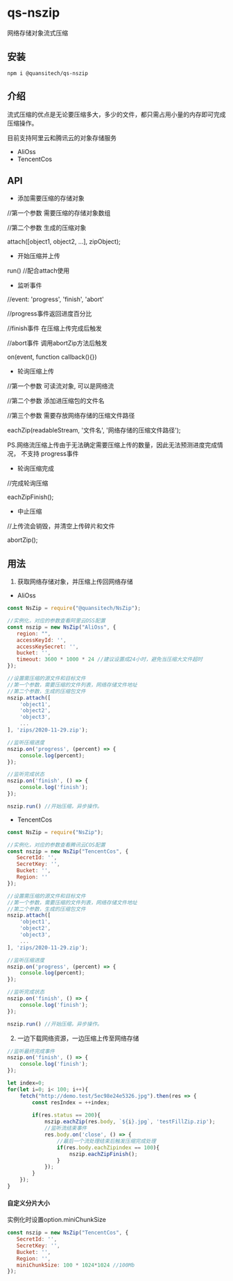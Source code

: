 # qs-nszip
网络存储对象流式压缩

## 安装
```node
npm i @quansitech/qs-nszip
```

## 介绍
流式压缩的优点是无论要压缩多大，多少的文件，都只需占用小量的内存即可完成压缩操作。

目前支持阿里云和腾讯云的对象存储服务
+ AliOss
+ TencentCos

## API
+ 添加需要压缩的存储对象

//第一个参数 需要压缩的存储对象数组

//第二个参数 生成的压缩对象

attach([object1, object2, ...], zipObject);


+ 开始压缩并上传

run() //配合attach使用

+ 监听事件

//event: 'progress', 'finish', 'abort'

//progress事件返回进度百分比

//finish事件 在压缩上传完成后触发

//abort事件 调用abortZip方法后触发

on(event, function callback(){})

+ 轮询压缩上传

//第一个参数 可读流对象, 可以是网络流

//第二个参数 添加进压缩包的文件名

//第三个参数 需要存放网络存储的压缩文件路径

eachZip(readableStream, '文件名', '网络存储的压缩文件路径');

 PS.网络流压缩上传由于无法确定需要压缩上传的数量，因此无法预测进度完成情况， 不支持 progress事件

+ 轮询压缩完成

//完成轮询压缩

eachZipFinish();

+ 中止压缩

//上传流会销毁，并清空上传碎片和文件

abortZip();


## 用法

1. 获取网络存储对象，并压缩上传回网络存储
+ AliOss
```javascript
const NsZip = require("@quansitech/NsZip");

//实例化，对应的参数查看阿里云OSS配置
const nszip = new NsZip("AliOss", {
   region: "",
   accessKeyId: '',
   accessKeySecret: '',
   bucket: '',
   timeout: 3600 * 1000 * 24 //建议设置成24小时，避免当压缩大文件超时
});

//设置需压缩的源文件和目标文件
//第一个参数，需要压缩的文件列表，网络存储文件地址
//第二个参数，生成的压缩包文件
nszip.attach([
    'object1',
    'object2',
    'object3',
    ...
], 'zips/2020-11-29.zip');

//监听压缩进度
nszip.on('progress', (percent) => {
    console.log(percent);
});

//监听完成状态
nszip.on('finish', () => {
    console.log('finish');
});

nszip.run() //开始压缩，异步操作。
```

+ TencentCos
```javascript
const NsZip = require("NsZip");

//实例化，对应的参数查看腾讯云COS配置
const nszip = new NsZip("TencentCos", {
   SecretId: '',
   SecretKey: '',
   Bucket: '',
   Region: ''
});

//设置需压缩的源文件和目标文件
//第一个参数，需要压缩的文件列表，网络存储文件地址
//第二个参数，生成的压缩包文件
nszip.attach([
    'object1',
    'object2',
    'object3',
    ...
], 'zips/2020-11-29.zip');

//监听压缩进度
nszip.on('progress', (percent) => {
    console.log(percent);
});

//监听完成状态
nszip.on('finish', () => {
    console.log('finish');
});

nszip.run() //开始压缩，异步操作。
```

2. 一边下载网络资源，一边压缩上传至网络存储
```javascript
//监听最终完成事件
nszip.on('finish', () => {
    console.log('finish');
});

let index=0;
for(let i=0; i< 100; i++){
    fetch("http://demo.test/5ec98e24e5326.jpg").then(res => {
        const resIndex = ++index;
        
        if(res.status == 200){
            nszip.eachZip(res.body, `${i}.jpg`, 'testFillZip.zip');
            //监听流结束事件
            res.body.on('close', () => {
                //最后一个流处理结束后触发压缩完成处理
                if(res.body.eachZipindex == 100){
                    nszip.eachZipFinish();
                }
            });
        }
    });
}
```


#### 自定义分片大小

实例化时设置option.miniChunkSize

```javascript
const nszip = new NsZip("TencentCos", {
   SecretId: '',
   SecretKey: '',
   Bucket: '',
   Region: '',
   miniChunkSize: 100 * 1024*1024 //100Mb
});
```